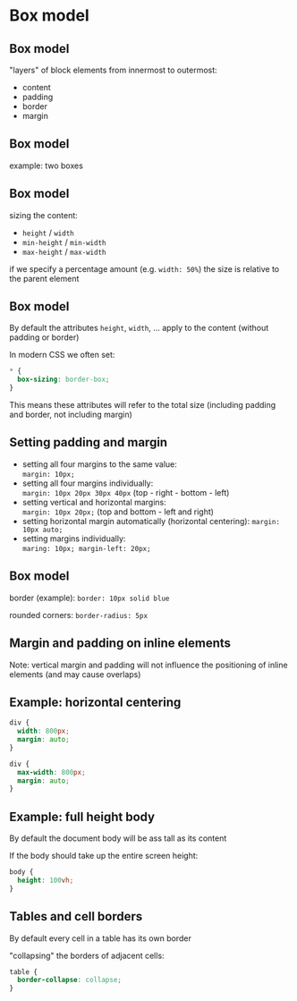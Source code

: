# Box model

## Box model

"layers" of block elements from innermost to outermost:

- content
- padding
- border
- margin

## Box model

example: two boxes

## Box model

sizing the content:

- `height` / `width`
- `min-height` / `min-width`
- `max-height` / `max-width`

if we specify a percentage amount (e.g. `width: 50%`) the size is relative to the parent element

## Box model

By default the attributes `height`, `width`, ... apply to the content (without padding or border)

In modern CSS we often set:

```css
* {
  box-sizing: border-box;
}
```

This means these attributes will refer to the total size (including padding and border, not including margin)

## Setting padding and margin

- setting all four margins to the same value:  
  `margin: 10px;`
- setting all four margins individually:  
  `margin: 10px 20px 30px 40px` (top - right - bottom - left)
- setting vertical and horizontal margins:  
  `margin: 10px 20px;` (top and bottom - left and right)
- setting horizontal margin automatically (horizontal centering):
  `margin: 10px auto;`
- setting margins individually:  
  `maring: 10px; margin-left: 20px;`

## Box model

border (example): `border: 10px solid blue`

rounded corners: `border-radius: 5px`

## Margin and padding on inline elements

Note: vertical margin and padding will not influence the positioning of inline elements (and may cause overlaps)

## Example: horizontal centering

```css
div {
  width: 800px;
  margin: auto;
}
```

```css
div {
  max-width: 800px;
  margin: auto;
}
```

## Example: full height body

By default the document body will be ass tall as its content

If the body should take up the entire screen height:

```css
body {
  height: 100vh;
}
```

## Tables and cell borders

By default every cell in a table has its own border

"collapsing" the borders of adjacent cells:

```css
table {
  border-collapse: collapse;
}
```
